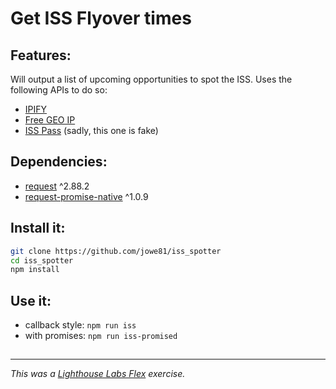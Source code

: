 # Get ISS Flyover times

## Features:
Will output a list of upcoming opportunities to spot the ISS. Uses the following APIs to do so:
* [IPIFY](https://api.ipify.org)
* [Free GEO IP](https://freegeoip.app/)
* [ISS Pass](https://iss-pass.herokuapp.com/json/) (sadly, this one is fake)

## Dependencies:
* [request](https://www.npmjs.com/package/request) ^2.88.2
* [request-promise-native](https://www.npmjs.com/package/request-promise-native) ^1.0.9

## Install it:
```bash
git clone https://github.com/jowe81/iss_spotter
cd iss_spotter
npm install
```

## Use it:
* callback style: ```npm run iss```
* with promises: ```npm run iss-promised```
## 

---
_This was a [Lighthouse Labs Flex](https://www.lighthouselabs.ca/en/web-development-flex-program) exercise._